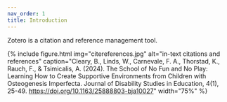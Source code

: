 ```yaml
---
nav_order: 1
title: Introduction
---
```


Zotero is a citation and reference management tool.

{% include figure.html img="citereferences.jpg" alt="in-text citations and references" caption="Cleary, B., Linds, W., Carnevale, F. A., Thorstad, K., Rauch, F., & Tsimicalis, A. (2024). The School of No Fun and No Play: Learning How to Create Supportive Environments from Children with Osteogenesis Imperfecta. Journal of Disability Studies in Education, 4(1), 25-49. https://doi.org/10.1163/25888803-bja10027" width="75%" %}


